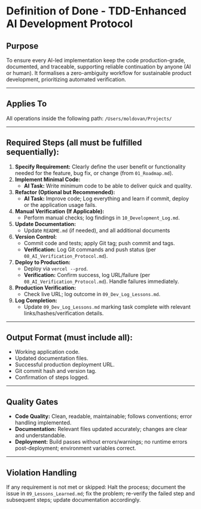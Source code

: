 # Definition of Done - TDD-Enhanced AI Development Protocol

## Purpose

To ensure every AI-led implementation keep the code production-grade, documented, and traceable, supporting reliable continuation by anyone (AI or human). It formalises a zero-ambiguity workflow for sustainable product development, prioritizing automated verification.

---

## Applies To

All operations inside the following path:
`/Users/moldovan/Projects/`

---

## Required Steps (all must be fulfilled sequentially):

1.  **Specify Requirement:** Clearly define the user benefit or functionality needed for the feature, bug fix, or change (from `01_Roadmap.md`).
2.  **Implement Minimal Code:**
    * **AI Task:** Write minimum code to be able to deliver quick and quality.
3.  **Refactor (Optional but Recommended):**
    * **AI Task:** Improve code; Log everything and learn if commit, deploy or the application usage fails.
4.  **Manual Verification (If Applicable):**
    * Perform manual checks; log findings in `10_Development_Log.md`.
5.  **Update Documentation:**
    * Update `README.md` (if needed), and all additional documents
6.  **Version Control:**
    * Commit code and tests; apply Git tag; push commit and tags.
    * **Verification:** Log Git commands and push status (per `08_AI_Verification_Protocol.md`).
7.  **Deploy to Production:**
    * Deploy via `vercel --prod`.
    * **Verification:** Confirm success, log URL/failure (per `08_AI_Verification_Protocol.md`). Handle failures immediately.
8. **Production Verification:**
    * Check live URL; log outcome in `09_Dev_Log_Lessons.md`.
9. **Log Completion:**
    * Update `09_Dev_Log_Lessons.md` marking task complete with relevant links/hashes/verification details.

---

## Output Format (must include all):

-   Working application code.
-   Updated documentation files.
-   Successful production deployment URL.
-   Git commit hash and version tag.
-   Confirmation of steps logged.

---

## Quality Gates

- **Code Quality:** Clean, readable, maintainable; follows conventions; error handling implemented.
- **Documentation:** Relevant files updated accurately; changes are clear and understandable.
- **Deployment:** Build passes without errors/warnings; no runtime errors post-deployment; environment variables correct.

---

## Violation Handling

If any requirement is not met or skipped: Halt the process; document the issue in `09_Lessons_Learned.md`; fix the problem; re-verify the failed step and subsequent steps; update documentation accordingly.